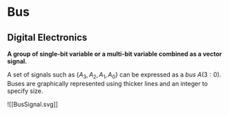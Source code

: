 # Bus
## Digital Electronics
**A group of single-bit variable or a multi-bit variable combined as a vector signal.**

A set of signals such as $\{A_{3}, A_{2}, A_{1}, A_{0}\}$ can be expressed as a *bus* $A(3:0)$. Buses are graphically represented using thicker lines and an integer to specify size.

![[BusSignal.svg]]